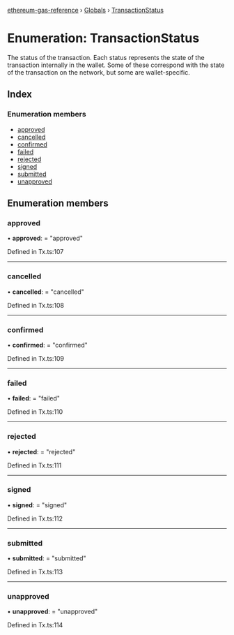 [ethereum-gas-reference](../README.md) › [Globals](../globals.md) › [TransactionStatus](transactionstatus.md)

# Enumeration: TransactionStatus

The status of the transaction. Each status represents the state of the transaction internally
in the wallet. Some of these correspond with the state of the transaction on the network, but
some are wallet-specific.

## Index

### Enumeration members

* [approved](transactionstatus.md#approved)
* [cancelled](transactionstatus.md#cancelled)
* [confirmed](transactionstatus.md#confirmed)
* [failed](transactionstatus.md#failed)
* [rejected](transactionstatus.md#rejected)
* [signed](transactionstatus.md#signed)
* [submitted](transactionstatus.md#submitted)
* [unapproved](transactionstatus.md#unapproved)

## Enumeration members

###  approved

• **approved**: = "approved"

Defined in Tx.ts:107

___

###  cancelled

• **cancelled**: = "cancelled"

Defined in Tx.ts:108

___

###  confirmed

• **confirmed**: = "confirmed"

Defined in Tx.ts:109

___

###  failed

• **failed**: = "failed"

Defined in Tx.ts:110

___

###  rejected

• **rejected**: = "rejected"

Defined in Tx.ts:111

___

###  signed

• **signed**: = "signed"

Defined in Tx.ts:112

___

###  submitted

• **submitted**: = "submitted"

Defined in Tx.ts:113

___

###  unapproved

• **unapproved**: = "unapproved"

Defined in Tx.ts:114
